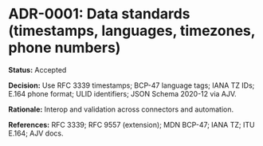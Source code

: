 # ADR-0001: Data standards (timestamps, languages, timezones, phone numbers)

**Status:** Accepted

**Decision:** Use RFC 3339 timestamps; BCP-47 language tags; IANA TZ IDs; E.164 phone format; ULID identifiers; JSON Schema 2020-12 via AJV.

**Rationale:** Interop and validation across connectors and automation.

**References:** RFC 3339; RFC 9557 (extension); MDN BCP-47; IANA TZ; ITU E.164; AJV docs.